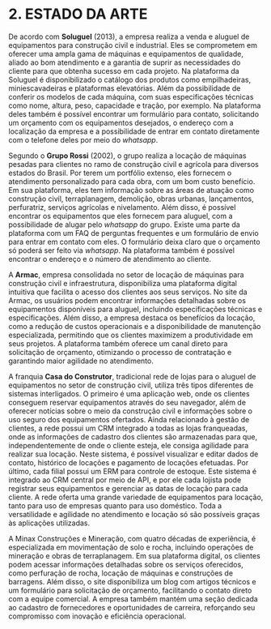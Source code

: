# 2. ESTADO DA ARTE
De acordo com **Soluguel** (2013), a empresa realiza a venda e aluguel de equipamentos para construção civil e industrial. Eles se comprometem em oferecer uma ampla gama de máquinas e equipamentos de qualidade, aliado ao bom atendimento e a garantia de suprir as necessidades do cliente para que obtenha sucesso em cada projeto. Na plataforma da Soluguel é disponibilizado o catálogo dos produtos como empilhadeiras, miniescavadeiras e plataformas elevatórias. Além da possibilidade de conferir os modelos de cada máquina, com suas especificações técnicas como nome, altura, peso, capacidade e tração, por exemplo. Na plataforma deles também é possível encontrar um formulário para contato, solicitando um orçamento com os equipamentos desejados, o endereço com a localização da empresa e a possibilidade de entrar em contato diretamente com o telefone deles por meio do *whatsapp*.

Segundo o **Grupo Rossi** (2002), o grupo realiza a locação de máquinas pesadas para clientes no ramo de construção civil e agrícola para diversos estados do Brasil. Por terem um portfólio extenso, eles fornecem o atendimento personalizado para cada obra, com um bom custo benefício. Em sua plataforma, eles tem informação sobre as áreas de atuação como construção civil, terraplanagem, demolição, obras urbanas, lançamentos, perfuratriz, serviços agrícolas e nivelamento. Além disso, é possível encontrar os equipamentos que eles fornecem para aluguel, com a possibilidade de alugar pelo *whatsapp* do grupo. Existe uma parte da plataforma com um FAQ de perguntas frequentes e um formulário de envio para entrar em contato com eles. O formulário deixa claro que o orçamento só poderá ser feito via *whatsapp*. Na plataforma também é possível encontrar o endereço e o número de atendimento ao cliente.

A **Armac**, empresa consolidada no setor de locação de máquinas para construção civil e infraestrutura, disponibiliza uma plataforma digital intuitiva que facilita o acesso dos clientes aos seus serviços. No site da Armac, os usuários podem encontrar informações detalhadas sobre os equipamentos disponíveis para aluguel, incluindo especificações técnicas e especificações. Além disso, a empresa destaca os benefícios da locação, como a redução de custos operacionais e a disponibilidade de manutenção especializada, permitindo que os clientes maximizem a produtividade em seus projetos. A plataforma também oferece um canal direto para solicitação de orçamento, otimizando o processo de contratação e garantindo maior agilidade no atendimento.

A franquia **Casa do Construtor**, tradicional rede de lojas para o aluguel de equipamentos no setor de construção civil, utiliza três tipos diferentes de sistemas interligados. O primeiro é uma aplicação web, onde os clientes conseguem reservar equipamentos através do seu navegador, além de oferecer notícias sobre o meio da construção civil e informações sobre o uso seguro dos equipamentos ofertados. Ainda relacionado à gestão de clientes, a rede possui um CRM integrado a todas as lojas franqueadas, onde as informações de cadastro dos clientes são armazenadas para que, independentemente de onde o cliente esteja, ele consiga agilidade para realizar sua locação. Neste sistema, é possível visualizar e editar dados de contato, histórico de locações e pagamento de locações efetuadas. Por último, cada filial possui um ERM para controle de estoque. Este sistema é integrado ao CRM central por meio de API, e por ele cada lojista pode registrar seus equipamentos e gerenciar as datas de locação para cada cliente. A rede oferta uma grande variedade de equipamentos para locação, tanto para uso de empresas quanto para uso doméstico. Toda a versatilidade e agilidade no atendimento e locação só são possíveis graças às aplicações utilizadas.

A Minax Construções e Mineração, com quatro décadas de experiência, é especializada em movimentação de solo e rocha, incluindo operações de mineração e obras de terraplanagem. Em sua plataforma digital, os clientes podem acessar informações detalhadas sobre os serviços oferecidos, como perfuração de rocha, locação de máquinas e construções de barragens. Além disso, o site disponibiliza um blog com artigos técnicos e um formulário para solicitação de orçamento, facilitando o contato direto com a equipe comercial. A empresa também mantém uma seção dedicada ao cadastro de fornecedores e oportunidades de carreira, reforçando seu compromisso com inovação e eficiência operacional.
